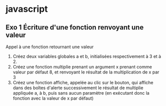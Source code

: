# javascript

## Exo 1 Écriture d'une fonction renvoyant une valeur

Appel à une fonction retournant une valeur</br>
1. Créez deux variables globales a et b, initialisées respectivement à 3 et à 2.
2. Créez une fonction multiplie prenant un argument x prenant comme valeur par défaut 8, et renvoyant le résultat de la multiplication de x par 3
3. Créez une fonction affiche, appelée au clic sur le bouton, qui affiche dans des boîtes d'alerte successivement le résultat de multiplie appliquée a, à b, puis sans aucun paramètre (en exécutant donc la fonction avec la valeur de x par défaut)
